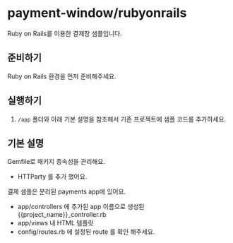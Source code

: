 # payment-window/rubyonrails

Ruby on Rails를 이용한 결제창 샘플입니다.

## 준비하기

Ruby on Rails 환경을 먼저 준비해주세요.

## 실행하기

1. `/app` 폴더와 아래 기본 설명을 참조해서 기존 프로젝트에 샘플 코드를 추가하세요.

## 기본 설명

Gemfile로 패키지 종속성을 관리해요.

- HTTParty 를 추가 했어요.

결제 샘플은 분리된 payments app에 있어요.

- app/controllers 에 추가된 app 이름으로 생성된 {{project_name}}\_controller.rb
- app/views 내 HTML 템플릿
- config/routes.rb 에 설정된 route 를 확인 해주세요.
